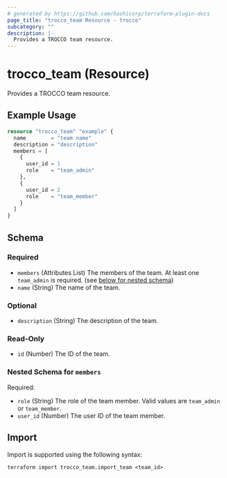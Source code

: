 ```yaml
---
# generated by https://github.com/hashicorp/terraform-plugin-docs
page_title: "trocco_team Resource - trocco"
subcategory: ""
description: |-
  Provides a TROCCO team resource.
---
```


# trocco_team (Resource)

Provides a TROCCO team resource.

## Example Usage

```terraform
resource "trocco_team" "example" {
  name        = "team name"
  description = "description"
  members = [
    {
      user_id = 1
      role    = "team_admin"
    },
    {
      user_id = 2
      role    = "team_member"
    }
  ]
}
```

<!-- schema generated by tfplugindocs -->
## Schema

### Required

- `members` (Attributes List) The members of the team. At least one `team_admin` is required. (see [below for nested schema](#nestedatt--members))
- `name` (String) The name of the team.

### Optional

- `description` (String) The description of the team.

### Read-Only

- `id` (Number) The ID of the team.

<a id="nestedatt--members"></a>
### Nested Schema for `members`

Required:

- `role` (String) The role of the team member. Valid values are `team_admin` or `team_member`.
- `user_id` (Number) The user ID of the team member.

## Import

Import is supported using the following syntax:

```shell
terraform import trocco_team.import_team <team_id>
```
